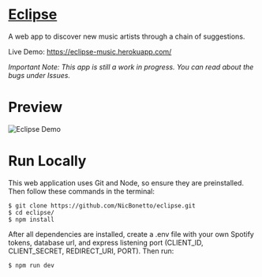 # [Eclipse](https://eclipse-music.herokuapp.com/)
A web app to discover new music artists through a chain of suggestions.

Live Demo: https://eclipse-music.herokuapp.com/

*Important Note: This app is still a work in progress. You can read about the bugs under Issues.*

# Preview

![Eclipse Demo](https://user-images.githubusercontent.com/28014739/31634263-bf3a5444-b277-11e7-897a-39c991a70443.gif)

# Run Locally
This web application uses Git and Node, so ensure they are preinstalled. Then follow these commands in the terminal:
```
$ git clone https://github.com/NicBonetto/eclipse.git
$ cd eclipse/
$ npm install
```
After all dependencies are installed, create a .env file with your own Spotify tokens, database url, and express listening port (CLIENT_ID, CLIENT_SECRET, REDIRECT_URI, PORT). Then run:
```
$ npm run dev
```
